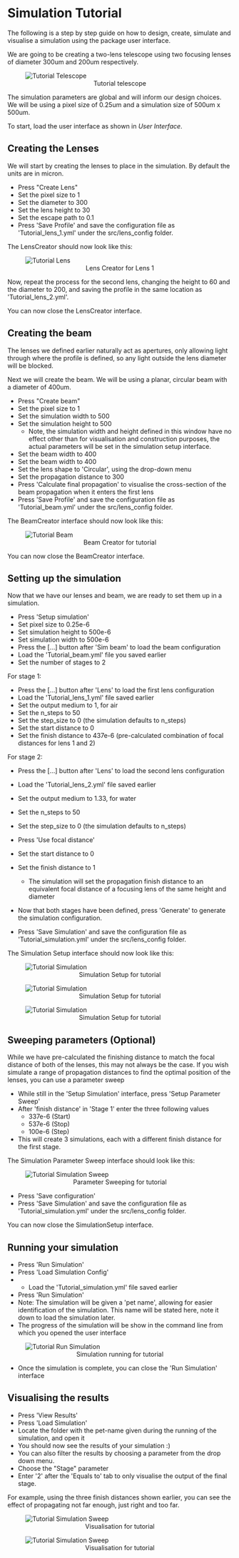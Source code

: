 # Simulation Tutorial

The following is a step by step guide on how to design, create, simulate and visualise a simulation using the package user interface.

We are going to be creating a two-lens telescope using two focusing lenses of diameter 300um and 200um respectively.
<figure>
  <img
  src="/doc/img/tutorial_telescope.PNG"
  alt="Tutorial Telescope">
  <figcaption style="text-align:center">Tutorial telescope</figcaption>
</figure>

The simulation parameters are global and will inform our design choices. We will be using a pixel size of 0.25um and a simulation size of 500um x 500um.

To start, load the user interface as shown in *User Interface*.

## Creating the Lenses

We will start by creating the lenses to place in the simulation.  By default the units are in micron.
- Press "Create Lens"
- Set the pixel size to 1
- Set the diameter to 300
- Set the lens height to 30
- Set the escape path to 0.1
- Press 'Save Profile' and save the configuration file as 'Tutorial_lens_1.yml' under the src/lens_config folder.

The LensCreator should now look like this:

<figure>
  <img
  src="doc/img/tutorial_lens.PNG"
  alt="Tutorial Lens">
  <figcaption style="text-align:center">Lens Creator for Lens 1</figcaption>
</figure>

Now, repeat the process for the second lens, changing the height to 60 and the diameter to 200, and saving the profile in the same location as 'Tutorial_lens_2.yml'.

You can now close the LensCreator interface.

## Creating the beam

The lenses we defined earlier naturally act as apertures, only allowing light through where the profile is defined, so any light outside the lens diameter will be blocked.

Next we will create the beam.  We will be using a planar, circular beam with a diameter of 400um.
- Press "Create beam"
- Set the pixel size to 1
- Set the simulation width to 500
- Set the simulation height to 500
    - Note, the simulation width and height defined in this window have no effect other than for visualisation and construction purposes, the actual parameters will be set in the simulation setup interface.
- Set the beam width to 400
- Set the beam width to 400
- Set the lens shape to 'Circular', using the drop-down menu
- Set the propagation distance to 300
- Press 'Calculate final propagation' to visualise the cross-section of the beam propagation when it enters the first lens
- Press 'Save Profile' and save the configuration file as 'Tutorial_beam.yml' under the src/lens_config folder.

The BeamCreator interface should now look like this:
<figure>
  <img
  src="doc/img/tutorial_beam.PNG"
  alt="Tutorial Beam">
  <figcaption style="text-align:center">Beam Creator for tutorial</figcaption>
</figure>


You can now close the BeamCreator interface.

## Setting up the simulation

Now that we have our lenses and beam, we are ready to set them up in a simulation.
- Press 'Setup simulation'
- Set pixel size to 0.25e-6
- Set simulation height to 500e-6
- Set simulation width to 500e-6
- Press the [...] button after 'Sim beam' to load the beam configuration
- Load the 'Tutorial_beam.yml' file you saved earlier
- Set the number of stages to 2

For stage 1:
- Press the [...] button after 'Lens' to load the first lens configuration
- Load the 'Tutorial_lens_1.yml' file saved earlier
- Set the output medium to 1, for air
- Set the n_steps to 50
- Set the step_size to 0 (the simulation defaults to n_steps)
- Set the start distance to 0
- Set the finish distance to 437e-6 (pre-calculated combination of focal distances for lens 1 and 2)

For stage 2:
- Press the [...] button after 'Lens' to load the second lens configuration
- Load the 'Tutorial_lens_2.yml' file saved earlier
- Set the output medium to 1.33, for water
- Set the n_steps to 50
- Set the step_size to 0 (the simulation defaults to n_steps)
- Press 'Use focal distance'
- Set the start distance to 0
- Set the finish distance to 1
    - The simulation will set the propagation finish distance to an equivalent focal distance of a focusing lens of the same height and diameter 

- Now that both stages have been defined, press 'Generate' to generate the simulation configuration.
- Press 'Save Simulation' and save the configuration file as 'Tutorial_simulation.yml' under the src/lens_config folder.

The Simulation Setup interface should now look like this:
<figure>
  <img
  src="doc/img/tutorial_sim_setup_1.PNG"
  alt="Tutorial Simulation">
  <figcaption style="text-align:center">Simulation Setup for tutorial</figcaption>
</figure>
<figure>
  <img
  src="doc/img/tutorial_sim_setup_2.PNG"
  alt="Tutorial Simulation">
  <figcaption style="text-align:center">Simulation Setup for tutorial</figcaption>
</figure>
<figure>
  <img
  src="doc/img/tutorial_sim_setup_3.PNG"
  alt="Tutorial Simulation">
  <figcaption style="text-align:center">Simulation Setup for tutorial</figcaption>
</figure>

## Sweeping parameters (Optional)
While we have pre-calculated the finishing distance to match the focal distance of both of the lenses, this may not always be the case.  If you wish simulate a range of propagation distances to find the optimal position of the lenses, you can use a parameter sweep

- While still in the 'Setup Simulation' interface, press 'Setup Parameter Sweep'
- After 'finish distance' in 'Stage 1' enter the three following values
    - 337e-6 (Start)
    - 537e-6 (Stop)
    - 100e-6 (Step)
- This will create 3 simulations, each with a different finish distance for the first stage.

The Simulation Parameter Sweep interface should look like this:
<figure>
  <img
  src="doc/img/tutorial_sim_sweep.PNG"
  alt="Tutorial Simulation Sweep">
  <figcaption style="text-align:center">Parameter Sweeping for tutorial</figcaption>
</figure>

- Press 'Save configuration'
- Press 'Save Simulation' and save the configuration file as 'Tutorial_simulation.yml' under the src/lens_config folder.

You can now close the SimulationSetup interface.


## Running your simulation
- Press 'Run Simulation'
- Press 'Load Simulation Config'
- - Load the 'Tutorial_simulation.yml' file saved earlier
- Press 'Run Simulation'
- Note: The simulation will be given a 'pet name', allowing for easier identification of the simulation.  This name will be stated here, note it down to load the simulation later.
- The progress of the simulation will be show in the command line from which you opened the user interface

<figure>
  <img
  src="doc/img/tutorial_sim_run.PNG"
  alt="Tutorial Run Simulation">
  <figcaption style="text-align:center">Simulation running for tutorial</figcaption>
</figure>

- Once the simulation is complete, you can close the 'Run Simulation' interface


## Visualising the results
- Press 'View Results'
- Press 'Load Simulation'
- Locate the folder with the pet-name given during the running of the simulation, and open it
- You should now see the results of your simulation :)
- You can also filter the results by choosing a parameter from the drop down menu.
- Choose the "Stage" parameter
- Enter '2' after the 'Equals to' tab to only visualise the output of the final stage.

For example, using the three finish distances shown earlier, you can see the effect of propagating not far enough, just right and too far.
<figure>
  <img
  src="doc/img/tutorial_simulation_visualisation_1.png"
  alt="Tutorial Simulation Sweep">
  <figcaption style="text-align:center">Visualisation for tutorial</figcaption>
</figure>

<figure>
  <img
  src="doc/img/tutorial_simulation_visualisation_2.png"
  alt="Tutorial Simulation Sweep">
  <figcaption style="text-align:center">Visualisation for tutorial</figcaption>
</figure>
